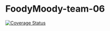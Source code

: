 # FoodyMoody-team-06

[![Coverage Status](https://coveralls.io/repos/github/foody-moody/foodymoody/badge.svg)](https://coveralls.io/github/foody-moody/foodymoody)
